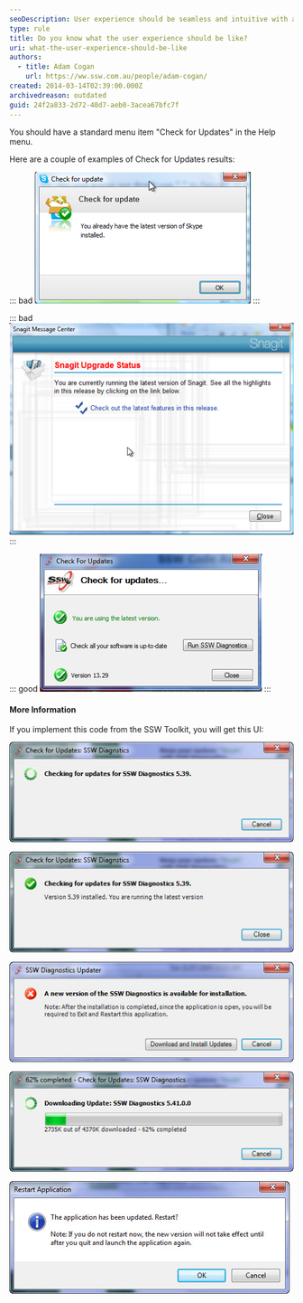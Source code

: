 ```yaml
---
seoDescription: User experience should be seamless and intuitive with a standard "Check for Updates" menu option offering clear results.
type: rule
title: Do you know what the user experience should be like?
uri: what-the-user-experience-should-be-like
authors:
  - title: Adam Cogan
    url: https://ww.ssw.com.au/people/adam-cogan/
created: 2014-03-14T02:39:00.000Z
archivedreason: outdated
guid: 24f2a833-2d72-40d7-aeb0-3acea67bfc7f
---
```


You should have a standard menu item "Check for Updates" in the Help menu.

<!--endintro-->

Here are a couple of examples of Check for Updates results:

::: bad
![Figure: Bad example - Skype does a good job, with a green tick and simple message. The actual version number would have made it more complete](checkforupdate_skype.png)
:::

::: bad
![Figure: Bad example - Snagit has horrible UI (red text when it is not an error and Hyperlinks without underlines), however the link to the latest features is not bad](checkforupdate_snagit.png)
:::

::: good
![Figure: Good example - SSW Code Auditor has a great UI (using the freely available component in .NET Toolkit)](codeauditorupdater.png)
:::

#### More Information

If you implement this code from the SSW Toolkit, you will get this UI:

![Figure 1: Help | Check for Updates opens the Updater form](diagnosticsupdater01.jpg)

![Figure 2: Confirmation that they already have the latest version](diagnosticsupdater02.jpg)

![Figure 3: The simple prompt to upgrade when a new version is available](diagnosticsupdater03.jpg)

![Figure 4: Showing the upgrading progress](diagnosticsupdater04.jpg)

![Figure 5: Restarting the application is required because the new version will not take affect until quit and launch the app again](diagnosticsupdater05.jpg)
